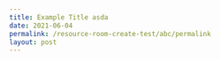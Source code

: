 ```yaml
---
title: Example Title asda
date: 2021-06-04
permalink: /resource-room-create-test/abc/permalink
layout: post
---
```


